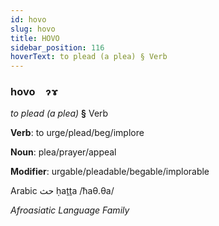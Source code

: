 ```yaml
---
id: hovo
slug: hovo
title: HOVO
sidebar_position: 116
hoverText: to plead (a plea) § Verb
---
```


### hovo&emsp;<span kind="abugida">ɂɤ</span>

*to plead (a plea)* **§** Verb

**Verb**: to urge/plead/beg/implore

**Noun**: plea/prayer/appeal

**Modifier**: urgable/pleadable/begable/implorable

Arabic حث ḥaṯṯa /ħaθ.θa/

*Afroasiatic Language Family*
